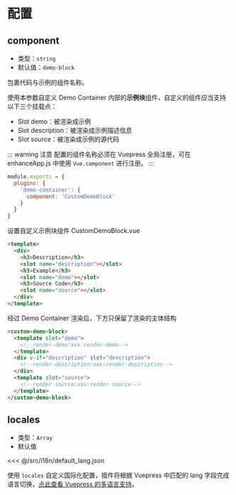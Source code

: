 # 配置

## component

- 类型：`string`
- 默认值：`demo-block`

包裹代码与示例的组件名称。

使用本参数自定义 Demo Container 内部的**示例块**组件，自定义的组件应当支持以下三个挂载点：

- Slot demo：被渲染成示例
- Slot description：被渲染成示例描述信息
- Slot source：被渲染成示例的源代码

::: warning 注意
配置的组件名称必须在 Vuepress 全局注册，可在 enhanceApp.js 中使用 `Vue.component` 进行注册。
:::

```js
module.exports = {
  plugins: {
    'demo-container': {
      component: 'CustomDemoBlock'
    }
  }
}
```

设置自定义示例块组件 CustomDemoBlock.vue

```html
<template>
  <div>
    <h3>Description</h3>
    <slot name="description"></slot>
    <h3>Example</h3>
    <slot name="demo"></slot>
    <h3>Source Code</h3>
    <slot name="source"></slot>
  </div>
</template>
```

经过 Demo Container 渲染后，下方只保留了渲染的主体结构

```html
<custom-demo-block>
  <template slot="demo">
    <!--render-demo:xxx:render-demo-->
  </template>
  <div v-if="description" slot="description">
    <!--render-description:xxx:render-description-->
  </div>
  <template slot="source">
    <!--render-source:xxx:render-source-->
  </template>
</custom-demo-block>
```

## locales

- 类型：`Array`
- 默认值

<<< @/src/i18n/default_lang.json

使用 `locales` 自定义国际化配置，插件将根据 Vuepress 中匹配的 lang 字段完成语言切换，[点此查看 Vuepress 的多语言支持](https://vuepress.vuejs.org/zh/guide/i18n.html)。